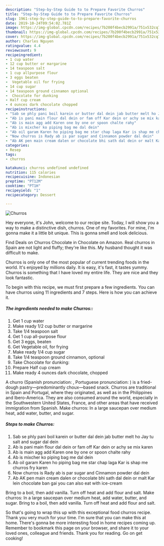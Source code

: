 ```yaml
---
description: "Step-by-Step Guide to to Prepare Favorite Churros"
title: "Step-by-Step Guide to to Prepare Favorite Churros"
slug: 1961-step-by-step-guide-to-to-prepare-favorite-churros
date: 2019-10-24T09:54:02.781Z
image: https://img-global.cpcdn.com/recipes/7b200f4becb2991a/751x532cq70/churros-recipe-main-photo.jpg
thumbnail: https://img-global.cpcdn.com/recipes/7b200f4becb2991a/751x532cq70/churros-recipe-main-photo.jpg
cover: https://img-global.cpcdn.com/recipes/7b200f4becb2991a/751x532cq70/churros-recipe-main-photo.jpg
author: Charles Nguyen
ratingvalue: 4.4
reviewcount: 9
recipeingredient:
- 1 cup water
- 12 cup butter or margarine
- 14 teaspoon salt
- 1 cup allpurpose flour
- 3 eggs beaten
-  Vegetable oil for frying
- 14 cup sugar
- 14 teaspoon ground cinnamon optional
-  Chocolate for dunking
- Half cup cream
- 4 ounces dark chocolate chopped
recipeinstructions:
- "Sab se phly pani boil karein or butter dal dein jab butter melt ho Jay tu salt and sugar dal dein"
- "Ab is pani main flour dal dein or fam off Kar dein or achy se mix karen"
- "Ab is main agg add Karen one by one or spoon chalte rahy"
- "Ab is mixcher ko piping bag me dal dein"
- "Ab oil garam Karen ho piping bag me star chap laga Kar is shap me churros fry karen"
- "Now churros is Rady ab is par sugar and Cinnamon powder dal dein"
- "Ab AK pen main cream dalen or chocolate bhi sath dal dein or malt Kar lein chocolate ban gai you can also eat with ice-cream"
categories:
- Resep
tags:
- churros

katakunci: churros undefined undefined
nutrition: 115 calories
recipecuisine: Indonesian
preptime: "PT12M"
cooktime: "PT1H"
recipeyield: "1"
recipecategory: Dessert

---
```



![Churros](https://img-global.cpcdn.com/recipes/7b200f4becb2991a/751x532cq70/churros-recipe-main-photo.jpg)

Hey everyone, it's John, welcome to our recipe site. Today, I will show you a way to make a distinctive dish, churros. One of my favorites. For mine, I'm gonna make it a little bit unique. This is gonna smell and look delicious.

Find Deals on Churros Chocolate in Chocolate on Amazon. Real churros in Spain are not light and fluffy; they&#39;re like this. My husband thought it was difficult to make.

Churros is only one of the most popular of current trending foods in the world. It's enjoyed by millions daily. It is easy, it's fast, it tastes yummy. Churros is something that I have loved my entire life. They are nice and they look fantastic.


To begin with this recipe, we must first prepare a few ingredients. You can have churros using 11 ingredients and 7 steps. Here is how you can achieve it.

##### The ingredients needed to make Churros::

1. Get 1 cup water
1. Make ready 1/2 cup butter or margarine
1. Take 1/4 teaspoon salt
1. Get 1 cup all-purpose flour
1. Get 3 eggs, beaten
1. Get  Vegetable oil, for frying
1. Make ready 1/4 cup sugar
1. Take 1/4 teaspoon ground cinnamon, optional
1. Take  Chocolate for dunking:
1. Prepare Half cup cream
1. Make ready 4 ounces dark chocolate, chopped


A churro (Spanish pronunciation: , Portuguese pronunciation: ) is a fried-dough pastry—predominantly choux—based snack. Churros are traditional in Spain and Portugal, where they originated, as well as in the Philippines and Ibero-America. They are also consumed around the world, especially in the Southwestern United States, France, and other areas that have received immigration from Spanish. Make churros: In a large saucepan over medium heat, add water, butter, and sugar. 

##### Steps to make Churros:

1. Sab se phly pani boil karein or butter dal dein jab butter melt ho Jay tu salt and sugar dal dein
1. Ab is pani main flour dal dein or fam off Kar dein or achy se mix karen
1. Ab is main agg add Karen one by one or spoon chalte rahy
1. Ab is mixcher ko piping bag me dal dein
1. Ab oil garam Karen ho piping bag me star chap laga Kar is shap me churros fry karen
1. Now churros is Rady ab is par sugar and Cinnamon powder dal dein
1. Ab AK pen main cream dalen or chocolate bhi sath dal dein or malt Kar lein chocolate ban gai you can also eat with ice-cream


Bring to a boil, then add vanilla. Turn off heat and add flour and salt. Make churros: In a large saucepan over medium heat, add water, butter, and sugar. Bring to a boil, then add vanilla. Turn off heat and add flour and salt. 

So that's going to wrap this up with this exceptional food churros recipe. Thank you very much for your time. I'm sure that you can make this at home. There's gonna be more interesting food in home recipes coming up. Remember to bookmark this page on your browser, and share it to your loved ones, colleague and friends. Thank you for reading. Go on get cooking!
